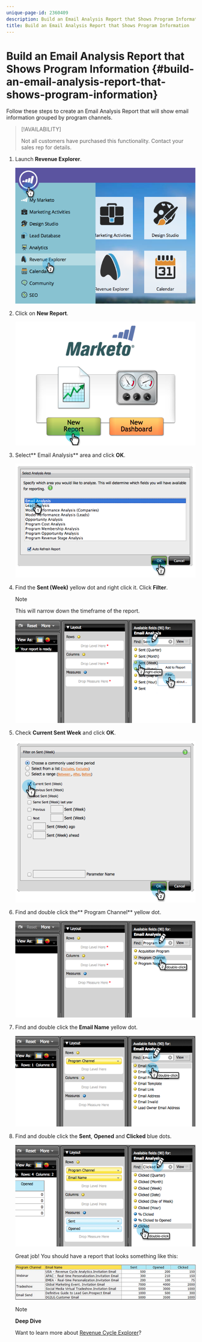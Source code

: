 ```yaml
---
unique-page-id: 2360409
description: Build an Email Analysis Report that Shows Program Information - Marketo Docs - Product Documentation
title: Build an Email Analysis Report that Shows Program Information
---
```


# Build an Email Analysis Report that Shows Program Information {#build-an-email-analysis-report-that-shows-program-information}

Follow these steps to create an Email Analysis Report that will show email information grouped by program channels.

>[!AVAILABILITY]
>
>
>Not all customers have purchased this functionality. Contact your sales rep for details.

1. Launch **Revenue Explorer**.

   ![](assets/image2014-9-17-19-3a42-3a26.png)

1. Click on **New Report**.

   ![](assets/image2014-9-17-19-3a42-3a32.png)

1. Select** Email Analysis** area and click **OK**.

   ![](assets/image2014-9-17-19-3a43-3a20.png)

1. Find the **Sent (Week)** yellow dot and right click it. Click **Filter**.

   >[!NOTE]
   >
   >This will narrow down the timeframe of the report.

   ![](assets/image2014-9-17-19-3a43-3a49.png)

1. Check **Current Sent Week** and click **OK**.

   ![](assets/image2014-9-17-19-3a43-3a59.png)

1. Find and double click the** Program Channel** yellow dot.

   ![](assets/image2014-9-17-19-3a44-3a14.png)

1. Find and double click the **Email Name** yellow dot.

   ![](assets/image2014-9-17-19-3a44-3a34.png)

1. Find and double click the **Sent**, **Opened** and **Clicked** blue dots.

   ![](assets/image2014-9-17-19-3a44-3a41.png)

   Great job! You should have a report that looks something like this:

   ![](assets/image2014-9-17-19-3a45-3a1.png)

   >[!NOTE]
   >
   >**Deep Dive**
   >
   >
   >Want to learn more about [Revenue Cycle Explorer](https://docs.marketo.com/display/docs/revenue+cycle+analytics)?

